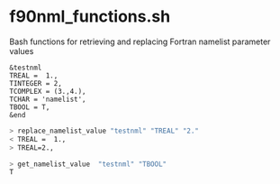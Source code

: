 f90nml_functions.sh
===================

Bash functions for retrieving and replacing Fortran namelist parameter values

```
&testnml
TREAL =  1.,
TINTEGER = 2,
TCOMPLEX = (3.,4.),
TCHAR = 'namelist',
TBOOL = T,
&end
```

```bash
> replace_namelist_value "testnml" "TREAL" "2."
< TREAL =  1.,
> TREAL=2.,
```

```bash
> get_namelist_value  "testnml" "TBOOL"
T
```


